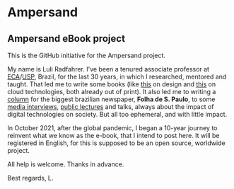 # Ampersand
## Ampersand eBook project

This is the GitHub initiative for the Ampersand project.

My name is Luli Radfahrer. I've been a tenured associate professor at [ECA](https://www.eca.usp.br/)/[USP](https://www5.usp.br/), Brazil, for the last 30 years, in which I researched, mentored and taught. That led me to write some books (like [this](http://www.estantevirtual.com.br/livros/luli-radfahrer/design-web-design/3544325215) on design and [this](http://www.estantevirtual.com.br/livros/luli-radfahrer/enciclopedia-da-nuvem/927040668?gclid=CjwKCAjw7--KBhAMEiwAxfpkWK8_ma4BMbfwB04tMV5WU6_Ul8PmMVroCWUTpQ5BAZetJdT0qD33aRoC0RUQAvD_BwE) on cloud technologies, both already out of print). It also led me to writing a [column](http://www.bit.ly/luli-folha) for the biggest brazilian newspaper, **Folha de S. Paulo**, to some [media interviews](http://www.youtube.com/watch?v=SQTUQG-vBiU), [public lectures](http://www.ted.com/talks/luli_radfahrer_os_empregos_acabaram_e_isso_e_uma_excelente_noticia?language=pt-br) and talks, always about the impact of digital technologies on society. But all too ephemeral, and with little impact.

In October 2021, after the global pandemic, I began a 10-year journey to reinvent what we know as the e-book, that I intend to post here. It will be registered in English, for this is supposed to be an open source, worldwide project.

All help is welcome. Thanks in advance.

Best regards, L.
